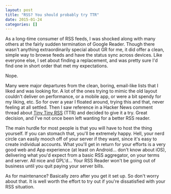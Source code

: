 ```yaml
---
layout: post
title: "RSS? You should probably try TTR"
date: 2015-01-24
categories: []
---
```

As a long-time consumer of RSS feeds, I was shocked along with many others at
the fairly sudden termination of Google Reader. Though there wasn't anything
extraordinarily special about GR for me, it did offer a clean, simple way to browse
feeds and have the status sync across devices. Like everyone else, I set about
finding a replacement, and was pretty sure I'd find one in short order that met my
expectations.

Nope.

Many were major departures from the clean, boring, email-like lists that I liked
and was looking for. A lot of the ones trying to mimic the old layout couldn't deliver
on performance, or a mobile app, or were a bit spendy for my liking, etc. So for over a year I floated around, trying this and that, never feeling
at all settled. Then I saw reference in a Hacker News comment thread about
[Tiny Tiny RSS](http://tt-rss.org/) (TTR) and decided to give it a try.  Great decision,
and I've not once been left wanting for a better RSS reader.

The main hurdle for most people is that you will have to host the thing yourself.
If you can stomach that, you'll be extremely happy. Hell, your nerd circle can
easily mooch off of your server if they want, since it's easy to create individual
accounts. What you'll get in return for your efforts is a very good web and App
experience (at least on Android... don't know about iOS), delivering what you'd
expect from a basic RSS aggregator, on your terms and server. All nice and
GPL'd... Your RSS Reader won't be going out of business until you quit paying your server bills.

As for maintenance? Basically zero after you get it set up. So don't worry about
that. It is well worth the effort to try out if you're dissatisfied with your RSS situation.

</rss>

